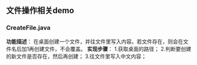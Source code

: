 ## 文件操作相关demo

### CreateFile.java
**功能描述**：
在桌面创建一个文件，并往文件里写入内容。若文件存在，则会在文件名后加1再创建文件，不会覆盖。
**实现步骤**：
1.获取桌面的路径；
2.判断要创建的新文件是否存在，然后再创建；
3.往文件里写入中文内容；
